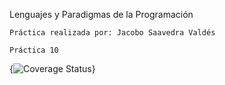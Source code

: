 Lenguajes y Paradigmas de la Programación

    Práctica realizada por: Jacobo Saavedra Valdés
    
    Práctica 10                        

{<img src="https://coveralls.io/repos/alu0100658682/practica10/badge.svg?branch=master&service=github" alt="Coverage Status" />}
